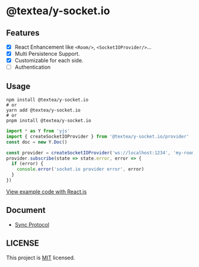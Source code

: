 # @textea/y-socket.io

## Features

- [x] React Enhancement like `<Room/>`, `<SocketIOProvider/>`...
- [x] Multi Persistence Support.
- [x] Customizable for each side.
- [ ] Authentication

## Usage

```shell
npm install @textea/y-socket.io
# or
yarn add @textea/y-socket.io
# or
pnpm install @textea/y-socket.io
```

```ts
import * as Y from 'yjs'
import { createSocketIOProvider } from '@textea/y-socket.io/provider'
const doc = new Y.Doc()

const provider = createSocketIOProvider('ws://localhost:1234', 'my-room', doc)
provider.subscribe(state => state.error, error => {
  if (error) {
    console.error('socket.io provider error', error)
  }
})
```

[View example code with React.js](example/src/App.tsx)

## Document

- [Sync Protocol](docs/sync.md)

## LICENSE

This project is [MIT](LICENSE) licensed.
